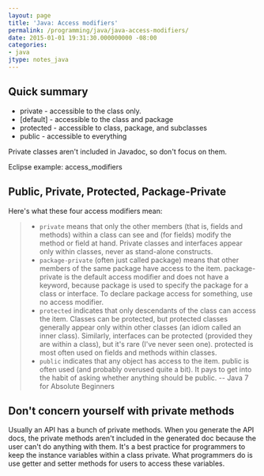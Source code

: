 ```yaml
---
layout: page
title: 'Java: Access modifiers'
permalink: /programming/java/java-access-modifiers/
date: 2015-01-01 19:31:30.000000000 -08:00
categories:
- java
jtype: notes_java
---
```


## Quick summary

* private - accessible to the class only.
* [default] - accessible to the class and package
* protected - accessible to class, package, and subclasses
* public - accessible to everything

Private classes aren't included in Javadoc, so don't focus on them.

Eclipse example: access_modifiers

## Public, Private, Protected, Package-Private

Here's what these four access modifiers mean:

> * `private` means that only the other members (that is, fields and methods) within a class can see and (for fields) modify the method or field at hand. Private classes and interfaces appear only within classes, never as stand-alone constructs.
> * `package-private` (often just called package) means that other members of the same package have access to the item. package-private is the default access modifier and does not have a keyword, because package is used to specify the package for a class or interface. To declare package access for something, use no access modifier.
> * `protected` indicates that only descendants of the class can access the item. Classes can be protected, but protected classes generally appear only within other classes (an idiom called an inner class). Similarly, interfaces can be protected (provided they are within a class), but it's rare (I've never seen one). protected is most often used on fields and methods within classes.
> * `public` indicates that any object has access to the item. public is often used (and probably overused quite a bit). It pays to get into the habit of asking whether anything should be public.
>      -- Java 7 for Absolute Beginners

## Don't concern yourself with private methods

Usually an API has a bunch of private methods. When you generate the API docs, the private methods aren't included in the generated doc because the user can't do anything with them. It's a best practice for programmers to keep the instance variables within a class private. What programmers do is use getter and setter methods for users to access these variables.